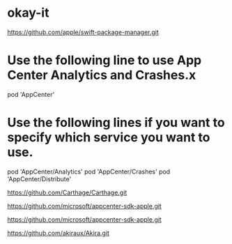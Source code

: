 # okay-it
https://github.com/apple/swift-package-manager.git
# Use the following line to use App Center Analytics and Crashes.x
 pod 'AppCenter'

 # Use the following lines if you want to specify which service you want to use.
 pod 'AppCenter/Analytics'
 pod 'AppCenter/Crashes'
 pod 'AppCenter/Distribute'

https://github.com/Carthage/Carthage.git

https://github.com/microsoft/appcenter-sdk-apple.git

https://github.com/microsoft/appcenter-sdk-apple.git

https://github.com/akiraux/Akira.git
